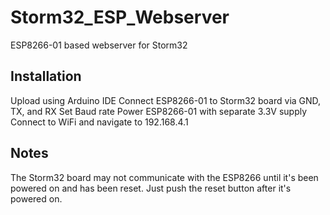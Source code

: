 # Storm32_ESP_Webserver
ESP8266-01 based webserver for Storm32
## Installation
Upload using Arduino IDE
Connect ESP8266-01 to Storm32 board via GND, TX, and RX
Set Baud rate
Power ESP8266-01 with separate 3.3V supply
Connect to WiFi and navigate to 192.168.4.1
## Notes
The Storm32 board may not communicate with the ESP8266 until it's been powered on and has been reset.  Just push the reset button after it's powered on.
